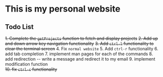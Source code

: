 # This is my personal website

## Todo List
~~1. Complete the `getProjects` function to fetch and display projects~~
~~2. Add up and down arrow key navigation functionality~~
~~3. Add `ctrl-l` functionality to clear the terminal screen~~
4. Fix `normal website` 
5. Add `ctrl-r` functionality
6. add tab completion
7. implement man pages for each of the commands
8. add redirection -- write a message and redirect it to my email
9. implement modification function  
~~10. fix `ctrl-c` functionality~~
